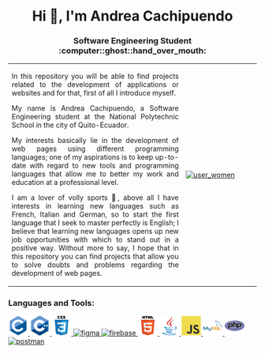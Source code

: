 <h1 align="center">Hi 👋, I'm Andrea Cachipuendo</h1>
<h3 align="center">Software Engineering Student :computer::ghost::hand_over_mouth:</h3> 

<table class="table" border-collapse:"none">
  <tbody>
    <tr>
      <td align="justify" width="70%">
        <p font: "caption" font-size:"smaller">
        In this repository you will be able to find projects related to the development of applications or websites and for that, first of all I introduce myself.

My name is Andrea Cachipuendo, a Software Engineering student at the National Polytechnic School in the city of Quito-Ecuador.

My interests basically lie in the development of web pages using different programming languages; one of my aspirations is to keep up-to-date with regard to new tools and programming languages that allow me to better my work and education at a professional level.

I am a lover of volly sports 🏐, above all I have interests in learning new languages such as French, Italian and German, so to start the first language that I seek to master perfectly is English; I believe that learning new languages opens up new job opportunities with which to stand out in a positive way. Without more to say, I hope that in this repository you can find projects that allow you to solve doubts and problems regarding the development of web pages.
        </p>
      </td>
      <td width="100">
        <a href="https://www.cprogramming.com/" target="_blank" rel="noreferrer"> 
          <img src="https://user-images.githubusercontent.com/49161433/234620436-f5287836-596a-4d1c-b782-1d94cc916acb.png" alt="user_women" width="400" height="420"/> 
        </a> 
      </td>
    </tr>
  </tbody>
</table>

<h3 align="left">Languages and Tools:</h3>
<p align="left"> 
  <a href="https://www.cprogramming.com/" target="_blank" rel="noreferrer"> 
    <img src="https://raw.githubusercontent.com/devicons/devicon/master/icons/c/c-original.svg" alt="c" width="40" height="40"/> 
  </a> 
  <a href="https://www.w3schools.com/cpp/" target="_blank" rel="noreferrer"> 
    <img src="https://raw.githubusercontent.com/devicons/devicon/master/icons/cplusplus/cplusplus-original.svg" alt="cplusplus" width="40" height="40"/> 
  </a> 
  <a href="https://www.w3schools.com/css/" target="_blank" rel="noreferrer"> 
    <img src="https://raw.githubusercontent.com/devicons/devicon/master/icons/css3/css3-original-wordmark.svg" alt="css3" width="40" height="40"/> 
  </a> 
  <a href="https://www.figma.com/" target="_blank" rel="noreferrer"> 
    <img src="https://www.vectorlogo.zone/logos/figma/figma-icon.svg" alt="figma" width="40" height="40"/> 
  </a> 
  <a href="https://firebase.google.com/" target="_blank" rel="noreferrer"> 
    <img src="https://www.vectorlogo.zone/logos/firebase/firebase-icon.svg" alt="firebase" width="40" height="40"/> 
  </a> 
  <a href="https://www.w3.org/html/" target="_blank" rel="noreferrer"> 
    <img src="https://raw.githubusercontent.com/devicons/devicon/master/icons/html5/html5-original-wordmark.svg" alt="html5" width="40" height="40"/> 
  </a> 
  <a href="https://www.java.com" target="_blank" rel="noreferrer"> 
    <img src="https://raw.githubusercontent.com/devicons/devicon/master/icons/java/java-original.svg" alt="java" width="40" height="40"/> 
  </a> 
  <a href="https://developer.mozilla.org/en-US/docs/Web/JavaScript" target="_blank" rel="noreferrer"> 
    <img src="https://raw.githubusercontent.com/devicons/devicon/master/icons/javascript/javascript-original.svg" alt="javascript" width="40" height="40"/> 
  </a> 
  <a href="https://www.mysql.com/" target="_blank" rel="noreferrer"> 
    <img src="https://raw.githubusercontent.com/devicons/devicon/master/icons/mysql/mysql-original-wordmark.svg" alt="mysql" width="40" height="40"/> 
  </a> 
  <a href="https://www.php.net" target="_blank" rel="noreferrer"> 
    <img src="https://raw.githubusercontent.com/devicons/devicon/master/icons/php/php-original.svg" alt="php" width="40" height="40"/> 
  </a> 
  <a href="https://postman.com" target="_blank" rel="noreferrer"> 
    <img src="https://www.vectorlogo.zone/logos/getpostman/getpostman-icon.svg" alt="postman" width="40" height="40"/> 
  </a> 
</p>


<!--
**andreavs05/andreavs05** is a ✨ _special_ ✨ repository because its `README.md` (this file) appears on your GitHub profile.

Here are some ideas to get you started:


- 👯 I’m looking to collaborate on ...
- 🤔 I’m looking for help with ...
- 💬 Ask me about ...
- 📫 How to reach me: ...
- 😄 Pronouns: ...
- ⚡ Fun fact: ...
-->
